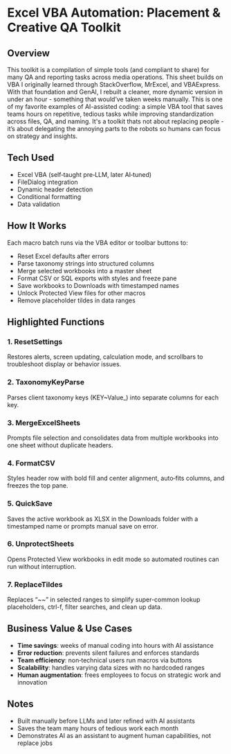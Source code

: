 # Excel VBA Automation: Placement & Creative QA Toolkit

## Overview  
This toolkit is a compilation of simple tools (and compliant to share) for many QA and reporting tasks across media operations.
This sheet builds on VBA I originally learned through StackOverflow, MrExcel, and VBAExpress. With that foundation and GenAI, I rebuilt a cleaner, more dynamic version in under an hour - something that would’ve taken weeks manually.
This is one of my favorite examples of AI-assisted coding: a simple VBA tool that saves teams hours on repetitive, tedious tasks while improving standardization across files, QA, and naming. It's a toolkit thats not about replacing people - it’s about delegating the annoying parts to the robots so humans can focus on strategy and insights.

## Tech Used  
- Excel VBA (self‑taught pre‑LLM, later AI‑tuned)  
- FileDialog integration  
- Dynamic header detection  
- Conditional formatting  
- Data validation  

## How It Works  
Each macro batch runs via the VBA editor or toolbar buttons to:  
- Reset Excel defaults after errors  
- Parse taxonomy strings into structured columns  
- Merge selected workbooks into a master sheet  
- Format CSV or SQL exports with styles and freeze pane  
- Save workbooks to Downloads with timestamped names  
- Unlock Protected View files for other macros  
- Remove placeholder tildes in data ranges  

## Highlighted Functions  

### 1. ResetSettings  
Restores alerts, screen updating, calculation mode, and scrollbars to troubleshoot display or behavior issues.

### 2. TaxonomyKeyParse  
Parses client taxonomy keys (KEY~Value_) into separate columns for each key.

### 3. MergeExcelSheets  
Prompts file selection and consolidates data from multiple workbooks into one sheet without duplicate headers.

### 4. FormatCSV  
Styles header row with bold fill and center alignment, auto‑fits columns, and freezes the top pane.

### 5. QuickSave  
Saves the active workbook as XLSX in the Downloads folder with a timestamped name or prompts manual save on error.

### 6. UnprotectSheets  
Opens Protected View workbooks in edit mode so automated routines can run without interruption.

### 7. ReplaceTildes  
Replaces “~~” in selected ranges to simplify super-common lookup placeholders, ctrl-f, filter searches, and clean up data.

## Business Value & Use Cases  
- **Time savings**: weeks of manual coding into hours with AI assistance  
- **Error reduction**: prevents silent failures and enforces standards  
- **Team efficiency**: non‑technical users run macros via buttons  
- **Scalability**: handles varying data sizes with no hardcoded ranges  
- **Human augmentation**: frees employees to focus on strategic work and innovation  

## Notes  
- Built manually before LLMs and later refined with AI assistants  
- Saves the team many hours of tedious work each month  
- Demonstrates AI as an assistant to augment human capabilities, not replace jobs  

